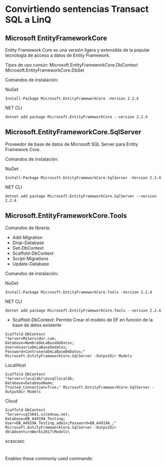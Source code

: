 

# Convirtiendo sentencias Transact SQL  a LinQ

## Microsoft EntityFrameworkCore

Entity Framework Core es una versión ligera y extensible de la popular tecnología de acceso a datos de Entity Framework. 

Tipos de uso común: 
Microsoft.EntityFrameworkCore.DbContext 
Microsoft.EntityFrameworkCore.DbSet   

Comandos de instalación:

NuGet

```
Install-Package Microsoft.EntityFrameworkCore -Version 2.2.4
```

NET CLI

```
dotnet add package Microsoft.EntityFrameworkCore --version 2.2.4
```

## Microsoft.EntityFrameworkCore.SqlServer

Proveedor de base de datos de Microsoft SQL Server para Entity Framework Core. 

Comandos de instalación:

NuGet

```
Install-Package Microsoft.EntityFrameworkCore.SqlServer -Version 2.2.4
```

NET CLI

```
dotnet add package Microsoft.EntityFrameworkCore.SqlServer --version 2.2.4
```

## Microsoft.EntityFrameworkCore.Tools

Comandos de librería:

- Add-Migration
- Drop-Database
- Get-DbContext
- Scaffold-DbContext
- Script-Migrations
- Update-Database

Comandos de instalación:

NuGet

```
Install-Package Microsoft.EntityFrameworkCore.Tools -Version 2.2.4
```

NET CLI

```
dotnet add package Microsoft.EntityFrameworkCore.Tools --version 2.2.4
```

- Scaffold-DbContext: Permite Crear el modelo de EF en función de la base de datos existente

  

```
Scaffold-DbContext 
"Server=MiServidor.com;
Database=NombreDeLaBaseDeDatos;
User=UsuarioDeLaBaseDedatos;
Password=ContrasenaDeLaBaseDeDatos;"
Microsoft.EntityFrameworkCore.SqlServer -OutputDir Models
```

LocalHost

```
Scaffold-DbContext 
"Server=(localdb)\mssqllocaldb;
Database=DatabaseName;
Trusted_Connection=True;" Microsoft.EntityFrameworkCore.SqlServer -OutputDir Models
```

Cloud

```
Scaffold-DbContext 
"Server=sql5041.site4now.net;
Database=DB_A4919A_Testing;
User=DB_A4919A_Testing_admin;Password=DB_A4919A_;" Microsoft.EntityFrameworkCore.SqlServer -OutputDir db\AdventureWorks2017\Models\
```

scascasc







# 

Enables these commonly used commands:
